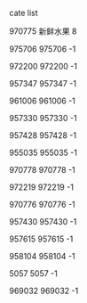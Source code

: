 cate list

970775 新鲜水果 8

975706 975706 -1

972200 972200 -1

957347 957347 -1

961006 961006 -1

957330 957330 -1

957428 957428 -1

955035 955035 -1

970778 970778 -1

972219 972219 -1

970776 970776 -1

957430 957430 -1

957615 957615 -1

958104 958104 -1

5057 5057 -1

969032 969032 -1


